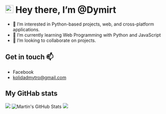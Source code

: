# <img src="https://media.giphy.com/media/hvRJCLFzcasrR4ia7z/giphy.gif" width="25px"> Hey there, I’m @Dymirt 
- 👀 I’m interested in Python-based projects, web, and cross-platform applications. 
- 🌱 I’m currently learning Web Programming with Python and JavaScript
- 💞️ I’m looking to collaborate on projects.
## Get in touch 📫 
- Facebook
- kolidadmytro@gmail.com

## My GitHab stats
<img src="https://github-readme-stats.vercel.app/api/top-langs/?username=Dymirt&hide=java,html,tex&title_color=ffffff&text_color=c9cacc&icon_color=2bbc8a&bg_color=0F1116&langs_count=3" />

<img src="https://github-readme-stats.vercel.app/api?username=Dymirt&show_icons=true&line_height=27&count_private=true&title_color=ffffff&text_color=c9cacc&icon_color=F5BF4F&bg_color=0F1116" alt="Martin's GitHub Stats" />

<img src="https://github-profile-trophy.vercel.app/?username=Dymirt&theme=darkhub">





